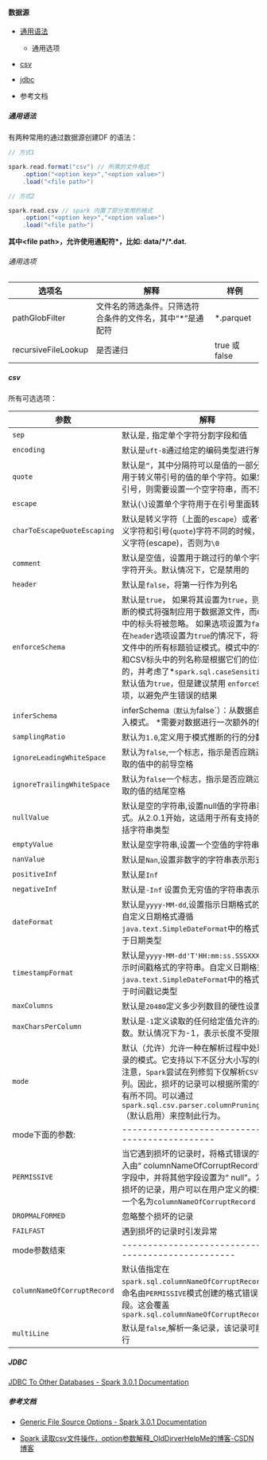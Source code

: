 #### 数据源

- [通用语法](#通用语法)
  
  - 通用选项

- [csv](#csv)

- [jdbc](#JDBC)

- 参考文档

##### 通用语法

有两种常用的通过数据源创建DF 的语法：

```scala
// 方式1

spark.read.format("csv") // 所需的文件格式
    .option("<option key>","<option value>")
    .load("<file path>") 

// 方式2

spark.read.csv // spark 内置了部分常用的格式
    .option("<option key>","<option value>")
    .load("<file path>") 
```

**其中\<file path\>，允许使用通配符\*，比如: data/\*/\*.dat.**

###### 通用选项

| 选项名                 | 解释                             | 样例           |
| ------------------- | ------------------------------ | ------------ |
| pathGlobFilter      | 文件名的筛选条件。只筛选符合条件的文件名，其中“*”是通配符 | *.parquet    |
| recursiveFileLookup | 是否递归                           | true 或 false |



##### csv

所有可选选项：

| 参数                          | 解释                                                                                                                                                                                                                                         |
| --------------------------- | ------------------------------------------------------------------------------------------------------------------------------------------------------------------------------------------------------------------------------------------ |
| `sep`                       | 默认是`,` 指定单个字符分割字段和值                                                                                                                                                                                                                        |
| `encoding`                  | 默认是`uft-8`通过给定的编码类型进行解码                                                                                                                                                                                                                    |
| `quote`                     | 默认是`“`，其中分隔符可以是值的一部分，设置用于转义带引号的值的单个字符。如果您想关闭引号，则需要设置一个空字符串，而不是`null`。                                                                                                                                                                      |
| `escape`                    | 默认(`\`)设置单个字符用于在引号里面转义引号                                                                                                                                                                                                                   |
| `charToEscapeQuoteEscaping` | 默认是转义字符（上面的`escape`）或者`\0`，当转义字符和引号(`quote`)字符不同的时候，默认是转义字符(escape)，否则为`\0`                                                                                                                                                                |
| `comment`                   | 默认是空值，设置用于跳过行的单个字符，以该字符开头。默认情况下，它是禁用的                                                                                                                                                                                                      |
| `header`                    | 默认是`false`，将第一行作为列名                                                                                                                                                                                                                        |
| `enforceSchema`             | 默认是`true`， 如果将其设置为`true`，则指定或推断的模式将强制应用于数据源文件，而`CSV`文件中的标头将被忽略。 如果选项设置为`false`，则在`header`选项设置为`true`的情况下，将针对CSV文件中的所有标题验证模式。模式中的字段名称和CSV标头中的列名称是根据它们的位置检查的，并考虑了*`spark.sql.caseSensitive`。虽然默认值为`true`，但是建议禁用 `enforceSchema`选项，以避免产生错误的结果 |
| `inferSchema`               | inferSchema`（默认为`false`）：从数据自动推断输入模式。 *需要对数据进行一次额外的传递                                                                                                                                                                                      |
| `samplingRatio`             | 默认为`1.0`,定义用于模式推断的行的分数                                                                                                                                                                                                                     |
| `ignoreLeadingWhiteSpace`   | 默认为`false`,一个标志，指示是否应跳过正在读取的值中的前导空格                                                                                                                                                                                                        |
| `ignoreTrailingWhiteSpace`  | 默认为`false`一个标志，指示是否应跳过正在读取的值的结尾空格                                                                                                                                                                                                          |
| `nullValue`                 | 默认是空的字符串,设置null值的字符串表示形式。从2.0.1开始，这适用于所有支持的类型，包括字符串类型                                                                                                                                                                                      |
| `emptyValue`                | 默认是空字符串,设置一个空值的字符串表示形式                                                                                                                                                                                                                     |
| `nanValue`                  | 默认是`Nan`,设置非数字的字符串表示形式                                                                                                                                                                                                                     |
| `positiveInf`               | 默认是`Inf`                                                                                                                                                                                                                                   |
| `negativeInf`               | 默认是`-Inf` 设置负无穷值的字符串表示形式                                                                                                                                                                                                                   |
| `dateFormat`                | 默认是`yyyy-MM-dd`,设置指示日期格式的字符串。自定义日期格式遵循`java.text.SimpleDateFormat`中的格式。这适用于日期类型                                                                                                                                                            |
| `timestampFormat`           | 默认是`yyyy-MM-dd'T'HH:mm:ss.SSSXXX`，设置表示时间戳格式的字符串。自定义日期格式遵循`java.text.SimpleDateFormat`中的格式。这适用于时间戳记类型                                                                                                                                       |
| `maxColumns`                | 默认是`20480`定义多少列数目的硬性设置                                                                                                                                                                                                                     |
| `maxCharsPerColumn`         | 默认是`-1`定义读取的任何给定值允许的最大字符数。默认情况下为-1，表示长度不受限制                                                                                                                                                                                                |
| `mode`                      | 默认（允许）允许一种在解析过程中处理损坏记录的模式。它支持以下不区分大小写的模式。请注意，`Spark`尝试在列修剪下仅解析`CSV`中必需的列。因此，损坏的记录可以根据所需的字段集而有所不同。可以通过`spark.sql.csv.parser.columnPruning.enabled`（默认启用）来控制此行为。                                                                             |
| mode下面的参数:                  | ---------------------------------------------------                                                                                                                                                                                        |
| `PERMISSIVE`                | 当它遇到损坏的记录时，将格式错误的字符串放入由“ columnNameOfCorruptRecord”配置的*字段中，并将其他字段设置为“ null”。为了保留损坏的记录，用户可以在用户定义的模式中设置一个名为`columnNameOfCorruptRecord`                                                                                                       |
| `DROPMALFORMED`             | 忽略整个损坏的记录                                                                                                                                                                                                                                  |
| `FAILFAST`                  | 遇到损坏的记录时引发异常                                                                                                                                                                                                                               |
| mode参数结束                    | -------------------------------------------------------                                                                                                                                                                                    |
| `columnNameOfCorruptRecord` | 默认值指定在`spark.sql.columnNameOfCorruptRecord`,允许重命名由`PERMISSIVE`模式创建的格式错误的新字段。这会覆盖`spark.sql.columnNameOfCorruptRecord`                                                                                                                      |
| `multiLine`                 | 默认是`false`,解析一条记录，该记录可能跨越多行                                                                                                                                                                                                                |



##### JDBC

[JDBC To Other Databases - Spark 3.0.1 Documentation](https://spark.apache.org/docs/latest/sql-data-sources-jdbc.html)



##### 参考文档

- [Generic File Source Options - Spark 3.0.1 Documentation](https://spark.apache.org/docs/latest/sql-data-sources-generic-options.html#ignore-missing-files)

- [Spark 读取csv文件操作，option参数解释_OldDirverHelpMe的博客-CSDN博客](https://blog.csdn.net/OldDirverHelpMe/article/details/106120312)


